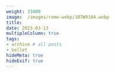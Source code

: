 ```yaml
---
weight: 31000
image:  /images/rome-webp/1B7W9104.webp
title:
date: 2023-03-13
multipleColumn: true
tags:
- archive # all posts
- ballet
hideMeta: true
hideExif: true
---
```


